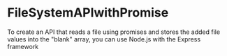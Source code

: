 # FileSystemAPIwithPromise
To create an API that reads a file using promises and stores the added file values into the "blank" array, you can use Node.js with the Express framework
